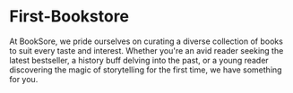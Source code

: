 # First-Bookstore
At BookSore, we pride ourselves on curating a diverse collection of books to suit every taste and interest. Whether you're an avid reader seeking the latest bestseller, a history buff delving into the past, or a young reader discovering the magic of storytelling for the first time, we have something for you.
